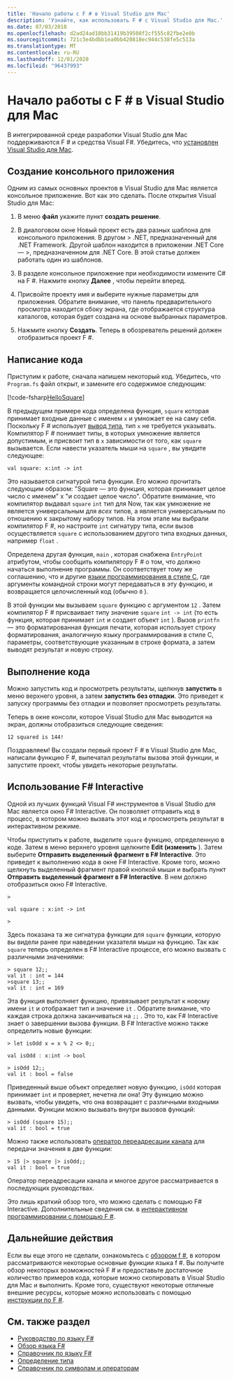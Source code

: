 ```yaml
---
title: 'Начало работы с F # в Visual Studio для Mac'
description: 'Узнайте, как использовать F # с Visual Studio для Mac.'
ms.date: 07/03/2018
ms.openlocfilehash: d2ad24ad18bb31419b39508f2cf555c82fbe2e0b
ms.sourcegitcommit: 721c3e4bdbb1ea0bb420818ec944c538fe5c513a
ms.translationtype: MT
ms.contentlocale: ru-RU
ms.lasthandoff: 12/01/2020
ms.locfileid: "96437993"
---
```

# <a name="get-started-with-f-in-visual-studio-for-mac"></a>Начало работы с F # в Visual Studio для Mac

В интегрированной среде разработки Visual Studio для Mac поддерживаются F # и средства Visual F#. Убедитесь, что [установлен Visual Studio для Mac](install-fsharp.md#install-f-with-visual-studio-for-mac).

## <a name="creating-a-console-application"></a>Создание консольного приложения

Одним из самых основных проектов в Visual Studio для Mac является консольное приложение.  Вот как это сделать.  После открытия Visual Studio для Mac:

1. В меню **файл** укажите пункт **создать решение**.

2. В диалоговом окне Новый проект есть два разных шаблона для консольного приложения.  В другом > .NET, предназначенный для .NET Framework.  Другой шаблон находится в приложении .NET Core — >, предназначенном для .NET Core.  В этой статье должен работать один из шаблонов.

3. В разделе консольное приложение при необходимости измените C# на F #.  Нажмите кнопку **Далее** , чтобы перейти вперед.  

4. Присвойте проекту имя и выберите нужные параметры для приложения.  Обратите внимание, что панель предварительного просмотра находится сбоку экрана, где отображается структура каталогов, которая будет создана на основе выбранных параметров.  

5. Нажмите кнопку **Создать**.  Теперь в обозреватель решений должен отобразиться проект F #.

## <a name="writing-your-code"></a>Написание кода

Приступим к работе, сначала напишем некоторый код.  Убедитесь, что `Program.fs` файл открыт, и замените его содержимое следующим:

[!code-fsharp[HelloSquare](~/samples/snippets/fsharp/getting-started/hello-square.fs)]

В предыдущем примере кода определена функция, `square` которая принимает входные данные с именем `x` и умножает ее на саму себя.  Поскольку F # использует [вывод типа](../language-reference/type-inference.md), тип `x` не требуется указывать.  Компилятор F # понимает типы, в которых умножение является допустимым, и присвоит тип в `x` зависимости от того, как `square` вызывается.  Если навести указатель мыши на `square` , вы увидите следующее:

```console
val square: x:int -> int
```

Это называется сигнатурой типа функции.  Его можно прочитать следующим образом: "Square — это функция, которая принимает целое число с именем" x "и создает целое число".  Обратите внимание, что компилятор выдавал `square` `int` тип для Now, так как умножение не является универсальным для *всех* типов, а является универсальным по отношению к закрытому набору типов.  На этом этапе мы выбрали компилятор F #, но настроите `int` сигнатуру типа, если вызов осуществляется `square` с использованием другого типа входных данных, например `float` .

Определена другая функция, `main` , которая снабжена `EntryPoint` атрибутом, чтобы сообщить компилятору F # о том, что должно начаться выполнение программы.  Он соответствует тому же соглашению, что и другие [языки программирования в стиле C](https://en.wikipedia.org/wiki/Entry_point#C_and_C.2B.2B), где аргументы командной строки могут передаваться в эту функцию, и возвращается целочисленный код (обычно `0` ).

В этой функции мы вызываем `square` функцию с аргументом `12` .  Затем компилятор F # присваивает типу значение `square` `int -> int` (то есть функция, которая принимает `int` и создает объект `int` ).  Вызов `printfn` — это форматированная функция печати, которая использует строку форматирования, аналогичную языку программирования в стиле C, параметры, соответствующие указанным в строке формата, а затем выводят результат и новую строку.

## <a name="running-your-code"></a>Выполнение кода

Можно запустить код и просмотреть результаты, щелкнув **запустить** в меню верхнего уровня, а затем **запустить без отладки**.  Это приведет к запуску программы без отладки и позволяет просмотреть результаты.

Теперь в окне консоли, которое Visual Studio для Mac выводится на экран, должны отобразиться следующие сведения:

```console
12 squared is 144!
```

Поздравляем!  Вы создали первый проект F # в Visual Studio для Mac, написали функцию F #, выпечатал результаты вызова этой функции, и запустите проект, чтобы увидеть некоторые результаты.

## <a name="using-f-interactive"></a>Использование F# Interactive

Одной из лучших функций Visual F# инструментов в Visual Studio для Mac является окно F# Interactive.  Он позволяет отправить код в процесс, в котором можно вызвать этот код и просмотреть результат в интерактивном режиме.

Чтобы приступить к работе, выделите `square` функцию, определенную в коде.  Затем в меню верхнего уровня щелкните **Edit (изменить** ).  Затем выберите **Отправить выделенный фрагмент в F# Interactive**.  Это приведет к выполнению кода в окне F# Interactive.  Кроме того, можно щелкнуть выделенный фрагмент правой кнопкой мыши и выбрать пункт **Отправить выделенный фрагмент в F# Interactive**.  В нем должно отобразиться окно F# Interactive.

```console
>

val square : x:int -> int

>
```

Здесь показана та же сигнатура функции для `square` функции, которую вы видели ранее при наведении указателя мыши на функцию.  Так как `square` теперь определен в F# Interactive процессе, его можно вызвать с различными значениями:

```console
> square 12;;
val it : int = 144
>square 13;;
val it : int = 169
```

Эта функция выполняет функцию, привязывает результат к новому имени `it` и отображает тип и значение `it` .  Обратите внимание, что каждая строка должна заканчиваться на `;;` .  Это то, как F# Interactive знает о завершении вызова функции.  В F# Interactive можно также определить новые функции:

```console
> let isOdd x = x % 2 <> 0;;

val isOdd : x:int -> bool

> isOdd 12;;
val it : bool = false
```

Приведенный выше объект определяет новую функцию, `isOdd` которая принимает `int` и проверяет, нечетна ли она!  Эту функцию можно вызвать, чтобы увидеть, что она возвращает с различными входными данными.  Функции можно вызывать внутри вызовов функций:

```console
> isOdd (square 15);;
val it : bool = true
```

Можно также использовать [оператор переадресации канала](../language-reference/symbol-and-operator-reference/index.md) для передачи значения в две функции:

```console
> 15 |> square |> isOdd;;
val it : bool = true
```

Оператор переадресации канала и многое другое рассматривается в последующих руководствах.

Это лишь краткий обзор того, что можно сделать с помощью F# Interactive.  Дополнительные сведения см. в [интерактивном программировании с помощью F #](../tools/fsharp-interactive/index.md).

## <a name="next-steps"></a>Дальнейшие действия

Если вы еще этого не сделали, ознакомьтесь с [обзором f #](../tour.md), в котором рассматриваются некоторые основные функции языка f #.  Вы получите обзор некоторых возможностей F # и предоставьте достаточное количество примеров кода, которые можно скопировать в Visual Studio для Mac и выполнить.  Кроме того, существуют некоторые отличные внешние ресурсы, которые можно использовать с помощью [инструкции по F #](../index.yml).

## <a name="see-also"></a>См. также раздел

- [Руководство по языку F#](../index.yml)
- [Обзор языка F#](../tour.md)
- [Справочник по языку F#](../language-reference/index.md)
- [Определение типа](../language-reference/type-inference.md)
- [Справочник по символам и операторам](../language-reference/symbol-and-operator-reference/index.md)
